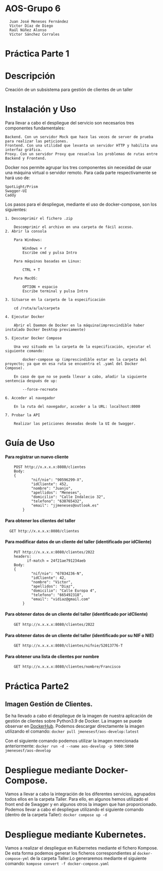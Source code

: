 # AOS-Grupo 6
      Juan José Meneses Fernández
	  Víctor Díaz de Diego
	  Raúl Núñez Alonso
	  Víctor Sánchez Corrales
	  
# Práctica Parte 1
	 
# Descripción

Creación de un subsistema para gestión de clientes de un taller

# Instalación y Uso
Para llevar a cabo el despliegue del servicio son necesarios tres componentes fundamentales:

    Backend. Con un servidor Mock que hace las veces de server de prueba para realizar las peticiones.
    Frontend. Con una utilidad que levanta un servidor HTTP y habilita una interfaz gráfica.
    Proxy. Con un servidor Proxy que resuelva los problemas de rutas entre Backend y Frontend.

Docker nos permite agrupar los tres componentes sin necesidad de usar una máquina virtual o servidor remoto. Para cada parte respectivamente se hará uso de:

    SpotLight/Prism
    Swagger-UI
    Caddy

Los pasos para el despliegue, mediante el uso de docker-compose, son los siguientes:

	1. Descomprimir el fichero .zip

		Descomprimir el archivo en una carpeta de fácil acceso.
	2. Abrir la consola

		Para Windows:

		    Windows + r
		    Escribe cmd y pulsa Intro

		Para máquinas basadas en Linux:

		    CTRL + T

		Para MacOS:

		    OPTION + espacio
		    Escribe terminal y pulsa Intro

	3. Situarse en la carpeta de la especificación

		cd /ruta/a/la/carpeta

	4. Ejecutar Docker

		Abrir el Daemon de Docker en la máquina(imprescindible haber instalado Docker Desktop previamente)

	5. Ejecutar Docker Compose

		Una vez situado en la carpeta de la especificación, ejecutar el siguiente comando:

		    docker-compose up (imprescindible estar en la carpeta del proyecto; ya que en esa ruta se encuentra el .yaml del Docker Compose).

		En caso de que no se pueda llevar a cabo, añadir la siguiente sentencia después de up:

		    --force-recreate

	6. Acceder al navegador

		En la ruta del navegador, acceder a la URL: localhost:8000

	7. Probar la API

		Realizar las peticiones deseadas desde la UI de Swagger.


# Guía de Uso

#### Para registrar un nuevo cliente

		POST http://x.x.x.x:8080/clientes
		Body:
		{
				"nif/nie": "90596299-X",
				"idCliente": 452,
				"nombre": "Juanjo",
				"apellidos": "Meneses",
				"domicilio": "Calle Indalecio 32",
				"telefono": "638765432",
				"email": "jjmeneses@outlook.es"
			}

#### Para obtener los clientes del taller 

	  GET http://x.x.x.x:8080/clientes

#### Para modificar datos de un cliente del taller (identificado por idCliente)

		PUT http://x.x.x.x:8080/clientes/2022
		headers:
			  if-match = 24f21ae791234aeb
		Body:
		{
				"nif/nie": "67834236-N",
				"idCliente": 42,
				"nombre": "Victor",
				"apellidos": "Diaz",
				"domicilio": "Calle Europa 4",
				"telefono": "665492318",
				"email": "vidiaz@gmail.com"
			}

#### Para obtener datos de un cliente del taller (identificado por idCliente)

		GET http://x.x.x.x:8080/clientes/2022
		
#### Para obtener datos de un cliente del taller (identificado por su NIF o NIE)

		GET http://x.x.x.x:8080/clientes/nifnie/52013776-T
		
#### Para obtener una lista de clientes por nombre 

		GET http://x.x.x.x:8080/clientes/nombre/Francisco
		


# Práctica Parte2

## Imagen Gestión de Clientes.

Se ha llevado a cabo el despliegue de la imagen de nuestra aplicación de gestión de clientes sobre Python3.9 de Docker. 
La imagen se puede observar en [DockerHub](https://hub.docker.com/r/jmenesesf/aos-develop).
Podemos descargar directamente la imagen utilizando el comando:
	`docker pull jmenesesf/aos-develop:latest`
	
Con el siguiente comando podemos utilizar la imagen mencionada anteriormente:
	`docker run -d --name aos-develop -p 5000:5000 jmenesesf/aos-develop`

# Despliegue mediante Docker-Compose.

Vamos a llevar a cabo la integración de los diferentes servicios, agrupados todos ellos en la carpeta Taller. Para ello, en algunos hemos utilizado  el front end de Swagger y en algunos otros la imagen que han proporcionado.
Podemos llevar a cabo el despliegue utilizando el siguiente comando (dentro de la carpeta Taller):
	`docker compose up -d`

# Despliegue mediante Kubernetes.

Vamos a realizar el despliegue en Kubernetes mediante el fichero Kompose. De esta forma podemos generar los ficheros correspondientes al `docker-compose-yml` de la carpeta Taller.Lo generaremos mediante el siguiente comando:
	`kompose convert -f docker-compose.yaml`




